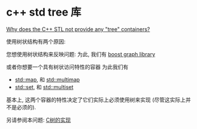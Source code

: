# c++ std tree 库

[Why does the C++ STL not provide any "tree" containers?](https://stackoverflow.com/questions/205945/why-does-the-c-stl-not-provide-any-tree-containers)

使用树状结构有两个原因:

您想使用树状结构来反映问题:
为此, 我们有 [boost graph library](https://www.boost.org/doc/libs/1_84_0/libs/graph/doc/index.html)

或者你想要一个具有树状访问特性的容器 为此我们有

+ [std::map](https://en.cppreference.com/w/cpp/container/map),
和 [std::multimap](https://en.cppreference.com/w/cpp/container/multimap)
+ [std::set](https://en.cppreference.com/w/cpp/container/set),
和 [std::multiset](https://en.cppreference.com/w/cpp/container/multiset)

基本上, 这两个容器的特性决定了它们实际上必须使用树来实现
(尽管这实际上并不是必须的).

另请参阅本问题:
[C树的实现](https://stackoverflow.com/questions/181630/whats-a-good-and-stable-c-tree-implementation)
